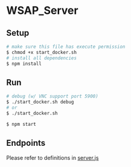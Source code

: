 # WSAP_Server

## Setup
```bash
# make sure this file has execute permission
$ chmod +x start_docker.sh
# install all dependencies
$ npm install
```

## Run
```bash
# debug (w/ VNC support port 5900)
$ ./start_docker.sh debug
# or
$ ./start_docker.sh

$ npm start
```

## Endpoints
Please refer to definitions in [server.js](./server.js)